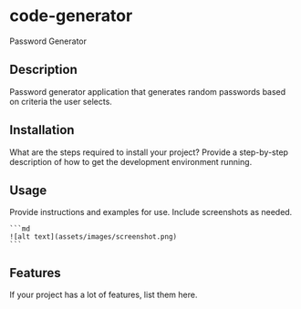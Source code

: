 # code-generator
Password Generator

## Description

Password generator application that generates random passwords based on criteria the user selects.

## Installation

What are the steps required to install your project? Provide a step-by-step description of how to get the development environment running.

## Usage

Provide instructions and examples for use. Include screenshots as needed.

    ```md
    ![alt text](assets/images/screenshot.png)
    ```


## Features

If your project has a lot of features, list them here.

